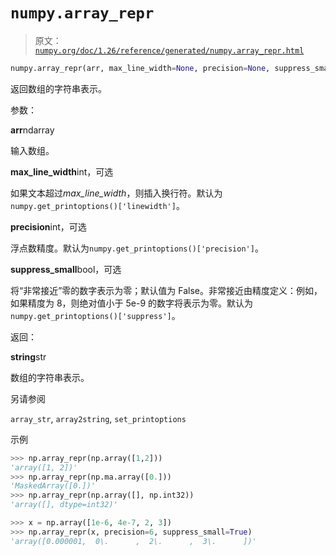 # `numpy.array_repr`

> 原文：[`numpy.org/doc/1.26/reference/generated/numpy.array_repr.html`](https://numpy.org/doc/1.26/reference/generated/numpy.array_repr.html)

```py
numpy.array_repr(arr, max_line_width=None, precision=None, suppress_small=None)
```

返回数组的字符串表示。

参数：

**arr**ndarray

输入数组。

**max_line_width**int，可选

如果文本超过*max_line_width*，则插入换行符。默认为`numpy.get_printoptions()['linewidth']`。

**precision**int，可选

浮点数精度。默认为`numpy.get_printoptions()['precision']`。

**suppress_small**bool，可选

将“非常接近”零的数字表示为零；默认值为 False。非常接近由精度定义：例如，如果精度为 8，则绝对值小于 5e-9 的数字将表示为零。默认为`numpy.get_printoptions()['suppress']`。

返回：

**string**str

数组的字符串表示。

另请参阅

`array_str`, `array2string`, `set_printoptions`

示例

```py
>>> np.array_repr(np.array([1,2]))
'array([1, 2])'
>>> np.array_repr(np.ma.array([0.]))
'MaskedArray([0.])'
>>> np.array_repr(np.array([], np.int32))
'array([], dtype=int32)' 
```

```py
>>> x = np.array([1e-6, 4e-7, 2, 3])
>>> np.array_repr(x, precision=6, suppress_small=True)
'array([0.000001,  0\.      ,  2\.      ,  3\.      ])' 
```
